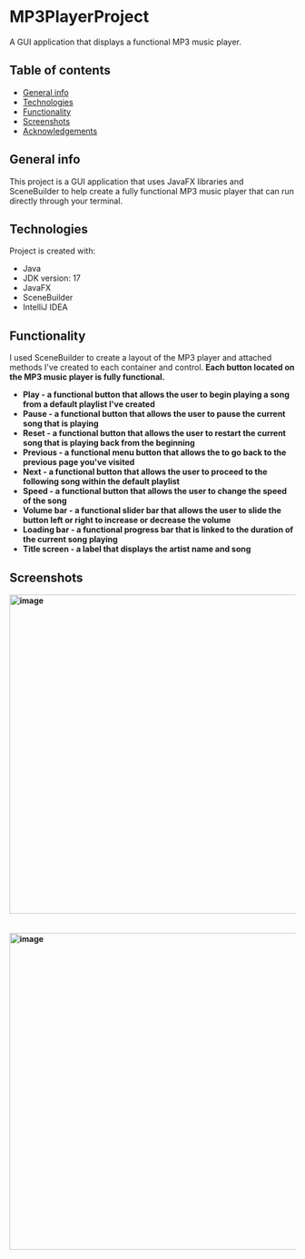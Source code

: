 # MP3PlayerProject
A GUI application that displays a functional MP3 music player.
## Table of contents
* [General info](#general-info)
* [Technologies](#technologies)
* [Functionality](#functionality)
* [Screenshots](#screenshots)
* [Acknowledgements](#acknowledgements)



## General info
This project is a GUI application that uses JavaFX libraries and SceneBuilder to help create a fully functional MP3 music player that can run directly through your terminal. 
	
## Technologies
Project is created with:
* Java
* JDK version: 17
* JavaFX
* SceneBuilder
* IntelliJ IDEA

## Functionality
I used SceneBuilder to create a layout of the MP3 player and attached methods I've created to each container and control. <b />
Each button located on the MP3 music player is fully functional.
* Play - a functional button that allows the user to begin playing a song from a default playlist I've created
* Pause - a functional button that allows the user to pause the current song that is playing
* Reset - a functional button that allows the user to restart the current song that is playing back from the beginning
* Previous - a functional menu button that allows the to go back to the previous page you've visited
* Next - a functional button that allows the user to proceed to the following song within the default playlist
* Speed - a functional button that allows the user to change the speed of the song
* Volume bar - a functional slider bar that allows the user to slide the button left or right to increase or decrease the volume
* Loading bar - a functional progress bar that is linked to the duration of the current song playing
* Title screen - a label that displays the artist name and song
	
## Screenshots
<img width="562" alt="image" src="https://user-images.githubusercontent.com/88301319/194735497-bd11579e-2747-4708-8b71-d6ce114da4d7.png">
<br /><br /><br />
<img width="558" alt="image" src="https://user-images.githubusercontent.com/88301319/194735708-f82ab598-b0c1-496c-a128-93a35b1136b0.png">
<br /><br /><br />

